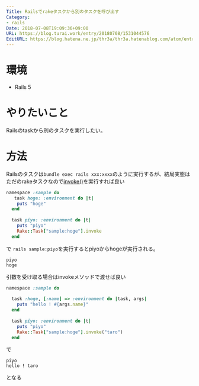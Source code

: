 ```yaml
---
Title: Railsでrakeタスクから別のタスクを呼び出す
Category:
- rails
Date: 2018-07-08T19:09:36+09:00
URL: https://blog.turai.work/entry/20180708/1531044576
EditURL: https://blog.hatena.ne.jp/thr3a/thr3a.hatenablog.com/atom/entry/10257846132599294255
---
```


# 環境

- Rails 5

# やりたいこと

Railsのtaskから別のタスクを実行したい。

# 方法

Railsのタスクは`bundle exec rails xxx:xxxx`のように実行するが、結局実態はただのrakeタスクなので[invoke()](https://docs.ruby-lang.org/ja/latest/class/Rake=3a=3aTask.html#I_INVOKE)を実行すれば良い

```ruby
namespace :sample do
   task hoge: :environment do |t|
    puts "hoge"
  end
  
  task piyo: :environment do |t|
    puts "piyo"
    Rake::Task["sample:hoge"].invoke
  end
```

で `rails sample:piyo`を実行するとpiyoからhogeが実行される。

```
piyo
hoge
```

引数を受け取る場合はinvokeメソッドで渡せば良い

```ruby
namespace :sample do
  
  task :hoge, [:name] => :environment do |task, args|
    puts "hello ! #{args.name}"
  end
  
  task piyo: :environment do |t|
    puts "piyo"
    Rake::Task["sample:hoge"].invoke("taro")
  end
```

で

```
piyo
hello ! taro
```

となる
